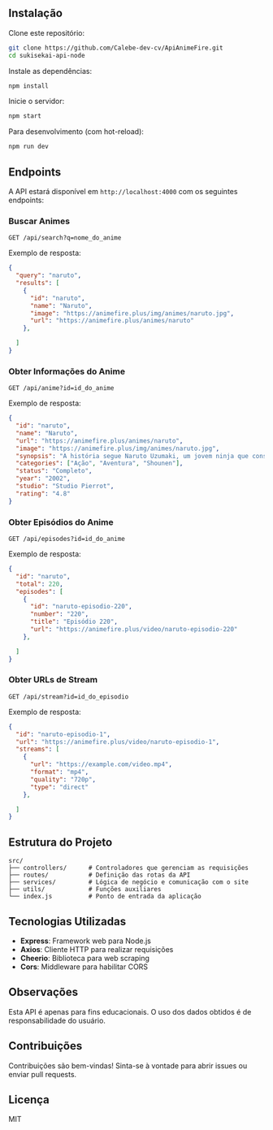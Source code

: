 ## Instalação

Clone este repositório:

```bash
git clone https://github.com/Calebe-dev-cv/ApiAnimeFire.git
cd sukisekai-api-node
```

Instale as dependências:

```bash
npm install
```

Inicie o servidor:

```bash
npm start
```

Para desenvolvimento (com hot-reload):

```bash
npm run dev
```

## Endpoints

A API estará disponível em `http://localhost:4000` com os seguintes endpoints:

### Buscar Animes

```
GET /api/search?q=nome_do_anime
```

Exemplo de resposta:
```json
{
  "query": "naruto",
  "results": [
    {
      "id": "naruto",
      "name": "Naruto",
      "image": "https://animefire.plus/img/animes/naruto.jpg",
      "url": "https://animefire.plus/animes/naruto"
    },

  ]
}
```

### Obter Informações do Anime

```
GET /api/anime?id=id_do_anime
```

Exemplo de resposta:
```json
{
  "id": "naruto",
  "name": "Naruto",
  "url": "https://animefire.plus/animes/naruto",
  "image": "https://animefire.plus/img/animes/naruto.jpg",
  "synopsis": "A história segue Naruto Uzumaki, um jovem ninja que constantemente procura por reconhecimento...",
  "categories": ["Ação", "Aventura", "Shounen"],
  "status": "Completo",
  "year": "2002",
  "studio": "Studio Pierrot",
  "rating": "4.8"
}
```

### Obter Episódios do Anime

```
GET /api/episodes?id=id_do_anime
```

Exemplo de resposta:
```json
{
  "id": "naruto",
  "total": 220,
  "episodes": [
    {
      "id": "naruto-episodio-220",
      "number": "220",
      "title": "Episódio 220",
      "url": "https://animefire.plus/video/naruto-episodio-220"
    },

  ]
}
```

### Obter URLs de Stream

```
GET /api/stream?id=id_do_episodio
```

Exemplo de resposta:
```json
{
  "id": "naruto-episodio-1",
  "url": "https://animefire.plus/video/naruto-episodio-1",
  "streams": [
    {
      "url": "https://example.com/video.mp4",
      "format": "mp4",
      "quality": "720p",
      "type": "direct"
    },

  ]
}
```

## Estrutura do Projeto

```
src/
├── controllers/      # Controladores que gerenciam as requisições
├── routes/           # Definição das rotas da API
├── services/         # Lógica de negócio e comunicação com o site
├── utils/            # Funções auxiliares
└── index.js          # Ponto de entrada da aplicação
```

## Tecnologias Utilizadas

- **Express**: Framework web para Node.js
- **Axios**: Cliente HTTP para realizar requisições
- **Cheerio**: Biblioteca para web scraping
- **Cors**: Middleware para habilitar CORS

## Observações

Esta API é apenas para fins educacionais. O uso dos dados obtidos é de responsabilidade do usuário.

## Contribuições

Contribuições são bem-vindas! Sinta-se à vontade para abrir issues ou enviar pull requests.

## Licença

MIT